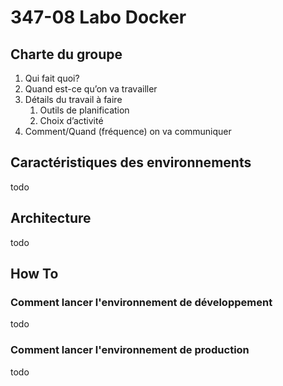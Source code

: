 # 347-08 Labo Docker

## Charte du groupe
1. Qui fait quoi?
2. Quand est-ce qu’on va travailler
3. Détails du travail à faire
    1. Outils de planification
    2. Choix d’activité
4. Comment/Quand (fréquence) on va communiquer

## Caractéristiques des environnements
todo

## Architecture
todo

## How To
### Comment lancer l'environnement de développement
todo
### Comment lancer l'environnement de production
todo

